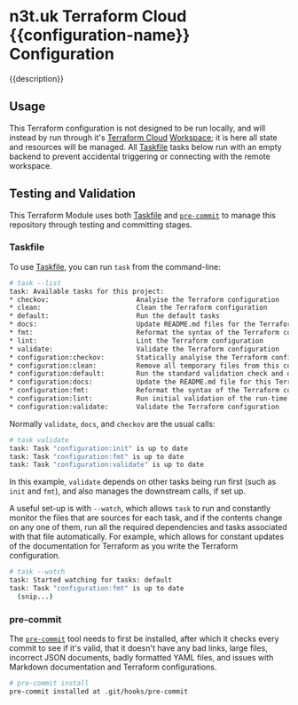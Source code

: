 # n3t.uk Terraform Cloud {{configuration-name}} Configuration

{{description}}

## Usage

This Terraform configuration is not designed to be run locally, and will instead
by run through it's [Terraform Cloud][terraform-cloud] [Workspace][workspace];
it is here all state and resources will be managed. All [Taskfile][taskfile]
tasks below run with an empty backend to prevent accidental triggering or
connecting with the remote workspace.

[terraform-cloud]: https://app.terraform.io
[workspace]: https://app.terraform.io/app/n3tuk/workspaces

## Testing and Validation

This Terraform Module uses both [Taskfile][taskfile] and
[`pre-commit`][pre-commit] to manage this repository through testing and
committing stages.

[taskfile]: https://taskfile.dev/
[pre-commit]: https://pre-commit.com/

### Taskfile

To use [Taskfile][taskfile], you can run `task` from the command-line:

```sh
# task --list
task: Available tasks for this project:
* checkov:                      Analyise the Terraform configuration
* clean:                        Clean the Terraform configuration
* default:                      Run the default tasks
* docs:                         Update README.md files for the Terraform configuration
* fmt:                          Reformat the syntax of the Terraform configuration using terraform
* lint:                         Lint the Terraform configuration
* validate:                     Validate the Terraform configuration
* configuration:checkov:        Statically analyise the Terraform configuration
* configuration:clean:          Remove all temporary files from this configuration
* configuration:default:        Run the standard validation check and documentation generation      (aliases: configuration)
* configuration:docs:           Update the README.md file for this Terraform configuration
* configuration:fmt:            Reformat the syntax of the Terraform configuration using terraform
* configuration:lint:           Run initial validation of the run-time configuration
* configuration:validate:       Validate the Terraform configuration
```

Normally `validate`, `docs`, and `checkov` are the usual calls:

```sh
# task validate
task: Task "configuration:init" is up to date
task: Task "configuration:fmt" is up to date
task: Task "configuration:validate" is up to date
```

In this example, `validate` depends on other tasks being run first (such as
`init` and `fmt`), and also manages the downstream calls, if set up.

A useful set-up is with `--watch`, which allows `task` to run and constantly
monitor the files that are sources for each task, and if the contents change on
any one of them, run all the required dependencies and tasks associated with
that file automatically. For example, which allows for constant updates of the
documentation for Terraform as you write the Terraform configuration.

```sh
# task --watch
task: Started watching for tasks: default
task: Task "configuration:fmt" is up to date
  (snip...)
```

### pre-commit

The [`pre-commit`][pre-commit] tool needs to first be installed, after which it
checks every commit to see if it's valid, that it doesn't have any bad links,
large files, incorrect JSON documents, badly formatted YAML files, and issues
with Markdown documentation and Terraform configurations.

```sh
# pre-commit install
pre-commit installed at .git/hooks/pre-commit
```
